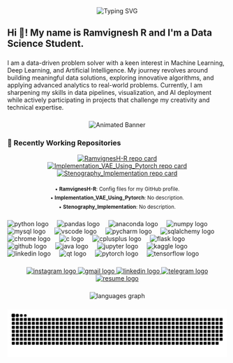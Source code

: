 <!-- Typing Animation Header -->
<div align="center">
  <img src="https://readme-typing-svg.herokuapp.com?size=25&duration=4000&color=00BFFF&center=true&vCenter=true&width=600&lines=Hi%2C+I'm+Ramvignesh+R;I'm+Data+Science+Student;And+an+AI+%26+ML+Enthusiast;Passionate+Learner+%26+Developer;Problem+Solver" alt="Typing SVG" />
</div>

<h2 align="left">Hi 👋! My name is Ramvignesh R and I'm a Data Science Student.</h2>

###

<p align="left">
  I am a data-driven problem solver with a keen interest in Machine Learning, Deep Learning, and Artificial Intelligence. My journey revolves around building meaningful data solutions, exploring innovative algorithms, and applying advanced analytics to real-world problems. Currently, I am sharpening my skills in data pipelines, visualization, and AI deployment while actively participating in projects that challenge my creativity and technical expertise.
</p>

###


<div align="center">
  <img src="https://user-images.githubusercontent.com/74038190/225813708-98b745f2-7d22-48cf-9150-083f1b00d6c9.gif?raw=true" alt="Animated Banner" width="600" />
</div>



###

### 🔭 Recently Working Repositories

<!--START_SECTION:recent_repos-->
<div align="center">
  <a href="https://github.com/RamvignesH-R/RamvignesH-R" target="_blank"><img src="https://github-readme-stats.vercel.app/api/pin/?username=RamvignesH-R&repo=RamvignesH-R&theme=dracula&hide_border=false" alt="RamvignesH-R repo card" /></a>
  <a href="https://github.com/RamvignesH-R/Implementation_VAE_Using_Pytorch" target="_blank"><img src="https://github-readme-stats.vercel.app/api/pin/?username=RamvignesH-R&repo=Implementation_VAE_Using_Pytorch&theme=dracula&hide_border=false" alt="Implementation_VAE_Using_Pytorch repo card" /></a>
  <a href="https://github.com/RamvignesH-R/Stenography_Implementation" target="_blank"><img src="https://github-readme-stats.vercel.app/api/pin/?username=RamvignesH-R&repo=Stenography_Implementation&theme=dracula&hide_border=false" alt="Stenography_Implementation repo card" /></a>
</div>

<p align="center">
  <sub>• <b>RamvignesH-R</b>: Config files for my GitHub profile.</sub><br>
  <sub>• <b>Implementation_VAE_Using_Pytorch</b>: No description.</sub><br>
  <sub>• <b>Stenography_Implementation</b>: No description.</sub><br></p>
<!--END_SECTION:recent_repos-->


###

<div align="left">
  <img src="https://cdn.jsdelivr.net/gh/devicons/devicon/icons/python/python-original.svg" height="30" alt="python logo"  />
  <img width="12" />
  <img src="https://cdn.jsdelivr.net/gh/devicons/devicon/icons/pandas/pandas-original.svg" height="30" alt="pandas logo"  />
  <img width="12" />
  <img src="https://cdn.jsdelivr.net/gh/devicons/devicon/icons/anaconda/anaconda-original.svg" height="30" alt="anaconda logo"  />
  <img width="12" />
  <img src="https://cdn.jsdelivr.net/gh/devicons/devicon/icons/numpy/numpy-original.svg" height="30" alt="numpy logo"  />
  <img width="12" />
  <img src="https://cdn.jsdelivr.net/gh/devicons/devicon/icons/mysql/mysql-original.svg" height="30" alt="mysql logo"  />
  <img width="12" />
  <img src="https://cdn.jsdelivr.net/gh/devicons/devicon/icons/vscode/vscode-original.svg" height="30" alt="vscode logo"  />
  <img width="12" />
  <img src="https://cdn.jsdelivr.net/gh/devicons/devicon/icons/pycharm/pycharm-original.svg" height="30" alt="pycharm logo"  />
  <img width="12" />
  <img src="https://cdn.jsdelivr.net/gh/devicons/devicon/icons/sqlalchemy/sqlalchemy-original.svg" height="30" alt="sqlalchemy logo"  />
  <img width="12" />
  <img src="https://cdn.jsdelivr.net/gh/devicons/devicon/icons/chrome/chrome-original.svg" height="30" alt="chrome logo"  />
  <img width="12" />
  <img src="https://cdn.jsdelivr.net/gh/devicons/devicon/icons/c/c-original.svg" height="30" alt="c logo"  />
  <img width="12" />
  <img src="https://cdn.jsdelivr.net/gh/devicons/devicon/icons/cplusplus/cplusplus-original.svg" height="30" alt="cplusplus logo"  />
  <img width="12" />
  <img src="https://cdn.jsdelivr.net/gh/devicons/devicon/icons/flask/flask-original.svg" height="30" alt="flask logo"  />
  <img width="12" />
  <img src="https://cdn.jsdelivr.net/gh/devicons/devicon/icons/github/github-original-wordmark.svg" height="30" alt="github logo"  />
  <img width="12" />
  <img src="https://cdn.jsdelivr.net/gh/devicons/devicon/icons/java/java-original.svg" height="30" alt="java logo"  />
  <img width="12" />
  <img src="https://cdn.jsdelivr.net/gh/devicons/devicon/icons/jupyter/jupyter-original.svg" height="30" alt="jupyter logo"  />
  <img width="12" />
  <img src="https://cdn.jsdelivr.net/gh/devicons/devicon/icons/kaggle/kaggle-original.svg" height="30" alt="kaggle logo"  />
  <img width="12" />
  <img src="https://cdn.jsdelivr.net/gh/devicons/devicon/icons/linkedin/linkedin-original.svg" height="30" alt="linkedin logo"  />
  <img width="12" />
  <img src="https://cdn.jsdelivr.net/gh/devicons/devicon/icons/qt/qt-original.svg" height="30" alt="qt logo"  />
  <img width="12" />
  <img src="https://cdn.jsdelivr.net/gh/devicons/devicon/icons/pytorch/pytorch-original.svg" height="30" alt="pytorch logo"  />
  <img width="12" />
  <img src="https://cdn.jsdelivr.net/gh/devicons/devicon/icons/tensorflow/tensorflow-original.svg" height="30" alt="tensorflow logo"  />
</div>

###

<div align="center">
  <a href="https://www.instagram.com/rramvignesh?igsh=MWkwNnBhN3Nxd3diNg==" target="_blank">
    <img src="https://img.shields.io/static/v1?message=Instagram&logo=instagram&label=&color=E4405F&logoColor=white&labelColor=&style=for-the-badge" height="35" alt="instagram logo"  />
  </a>
  <a href="https://mail.google.com/mail/?view=cm&fs=1&to=ramvigneshr2004@gmail.com" target="_blank">
    <img src="https://img.shields.io/static/v1?message=Gmail&logo=gmail&label=&color=D14836&logoColor=white&labelColor=&style=for-the-badge" height="35" alt="gmail logo"  />
  </a>
  <a href="https://www.linkedin.com/in/ramvignesh-r-ab3048278/" target="_blank">
    <img src="https://img.shields.io/static/v1?message=LinkedIn&logo=linkedin&label=&color=0077B5&logoColor=white&labelColor=&style=for-the-badge" height="35" alt="linkedin logo"  />
  </a>
  <a href="https://t.me/Ramvicky2004" target="_blank">
    <img src="https://img.shields.io/static/v1?message=Telegram&logo=telegram&label=&color=2CA5E0&logoColor=white&labelColor=&style=for-the-badge" height="35" alt="telegram logo"  />
  </a>
  <!-- Resume Viewer Button: REPLACE the href below with your Google Drive share link (Anyone with link can view) -->
  <a href="https://drive.google.com/file/d/1H3JeP2R818diskWakV7RXFBfMxlyuiSF/view?usp=drive_link" target="_blank">
    <img src="https://img.shields.io/static/v1?message=Resume&logo=googledrive&label=&color=4285F4&logoColor=white&labelColor=&style=for-the-badge" height="35" alt="resume logo"  />
  </a>
</div>

###

<div align="center">
  <img src="https://github-readme-stats.vercel.app/api/top-langs?username=Ramvignesh-R&locale=en&hide_title=false&layout=compact&card_width=320&langs_count=5&theme=dracula&hide_border=false" height="150" alt="languages graph"  />
</div>

###

<div align="center">
  <img src="https://raw.githubusercontent.com/Platane/snk/output/github-contribution-grid-snake.svg" alt="Snake animation" style="max-width: 100%; height: auto;" />
</div>

###

